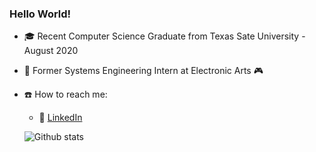 ### Hello World!

- :mortar_board: Recent Computer Science Graduate from Texas Sate University - August 2020

- :office: Former Systems Engineering Intern at Electronic Arts :video_game:

- :phone:  How to reach me: 

  - :link: [LinkedIn](https://www.linkedin.com/in/raneshweta)
  
  ![Github stats](https://github-readme-stats.vercel.app/api?username=shwetarane)


  
